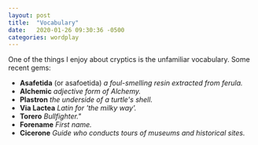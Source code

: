 ```yaml
---
layout: post
title:  "Vocabulary"
date:   2020-01-26 09:30:36 -0500
categories: wordplay
---
```


One of the things I enjoy about cryptics is the unfamiliar vocabulary. Some
recent gems:

* **Asafetida** (or asafoetida) *a foul-smelling resin extracted from ferula.*
* **Alchemic** *adjective form of Alchemy.*
* **Plastron** *the underside of a turtle's shell.*
* **Via Lactea** *Latin for 'the milky way'.*
* **Torero** *Bullfighter."*
* **Forename** *First name.*
* **Cicerone** *Guide who conducts tours of museums and historical sites.*
